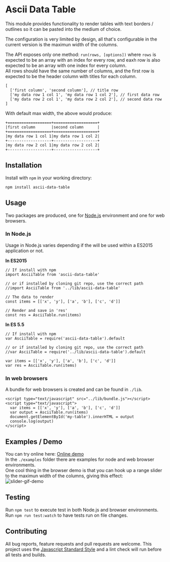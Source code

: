 # Ascii Data Table

This module provides functionality to render tables with text borders / outlines
so it can be pasted into the medium of choice.

The configuration is very limited by design, all that's configurable in the 
current version is the maximun width of the columns.

The API exposes only one method: `run(rows, [options])` where `rows` is expected to be 
an array with an index for every row, and eaxh row is also expected to be an array 
with one index for every column.  
All rows should have the same number of columns, and the first row is expected to 
be the header column with titles for each column.

```
[
  ['first column', 'second column'], // title row
  ['my data row 1 col 1', 'my data row 1 col 2'], // first data row
  ['my data row 2 col 1', 'my data row 2 col 2'], // second data row
]
```

With default max width, the above would produce:

```
+===================+===================+
|first column       |second column      |
+===================+===================+
|my data row 1 col 1|my data row 1 col 2|
+-------------------+-------------------+
|my data row 2 col 1|my data row 2 col 2|
+-------------------+-------------------+
```

## Installation
Install with `npm` in your working directory:

```
npm install ascii-data-table
```

## Usage
Two packages are produced, one for [Node.js](https://nodejs.org/en/) environment and one for web browsers.

### In Node.js
Usage in Node.js varies depending if the will be used within a ES2015 application or not.

**In ES2015**

```
// If install with npm
import AsciiTable from 'ascii-data-table'

// or if installed by cloning git repo, use the correct path
//import AsciiTable from '../lib/ascii-data-table'

// The data to render
const items = [['x', 'y'], ['a', 'b'], ['c', 'd']]

// Render and save in 'res'
const res = AsciiTable.run(items)
```

**In ES 5.5**

```
// If install with npm
var AsciiTable = require('ascii-data-table').default

// or if installed by cloning git repo, use the correct path
//var AsciiTable = require('../lib/ascii-data-table').default

var items = [['x', 'y'], ['a', 'b'], ['c', 'd']]
var res = AsciiTable.run(items)
```

### In web browsers
A bundle for web browsers is created and can be found in `./lib`.

```
<script type="text/javascript" src="../lib/bundle.js"></script>
<script type="text/javascript">
  var items = [['x', 'y'], ['a', 'b'], ['c', 'd']]
  var output = AsciiTable.run(items)
  document.getElementById('my-table').innerHTML = output
  console.log(output)
</script>
```
## Examples / Demo
You can try online here: [Online demo](https://oskarhane-dropshare-eu.s3-eu-central-1.amazonaws.com/index-MAYXysKZJV/index.html)  
In the `./examples` folder there are examples for node and web browser environments.  
One cool thing in the browser demo is that you can hook up a range slider to the maximun 
width of the columns, giving this effect:  
![slider-gif-demo](https://oskarhane-dropshare-eu.s3-eu-central-1.amazonaws.com/ascii-data-table-slider-lfbBzm2sql/ascii-data-table-slider.gif)

## Testing
Run `npm test` to execute test in both Node.js and browser environments.  
Run `npm run test:watch` to have tests run on file changes.

## Contributing
All bug reports, feature requests and pull requests are welcome. This project uses the [Javascript Standard Style](http://standardjs.com) and a lint check will run before all tests and builds.
